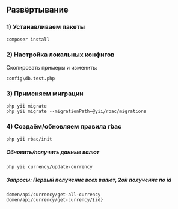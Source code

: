 ## Развёртывание

### 1) Устанавливаем пакеты

    composer install

### 2) Настройка локальных конфигов

Скопировать примеры и изменить:

    config\db.test.php
### 3) Применяем миграции

    php yii migrate
    php yii migrate --migrationPath=@yii/rbac/migrations  

### 4) Cоздаём/обновляем правила rbac

    php yii rbac/init


##### Обновить/получить данные валют

    php yii currency/update-currency
    
##### Запросы: Первый получение всех валют, 2ой получение по id

    domen/api/currency/get-all-currency
    domen/api/currency/get-currency/{id}